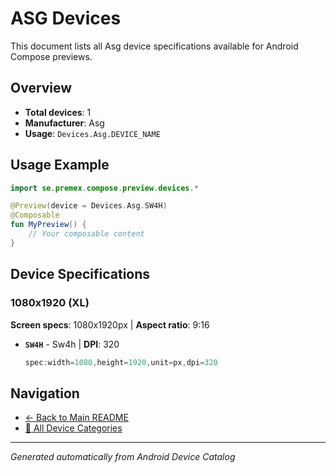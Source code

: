 # ASG Devices

This document lists all Asg device specifications available for Android Compose previews.

## Overview

- **Total devices**: 1
- **Manufacturer**: Asg
- **Usage**: `Devices.Asg.DEVICE_NAME`

## Usage Example

```kotlin
import se.premex.compose.preview.devices.*

@Preview(device = Devices.Asg.SW4H)
@Composable
fun MyPreview() {
    // Your composable content
}
```

## Device Specifications

### 1080x1920 (XL)

**Screen specs**: 1080x1920px | **Aspect ratio**: 9:16

- **`SW4H`** - Sw4h | **DPI**: 320
  ```kotlin
  spec:width=1080,height=1920,unit=px,dpi=320
  ```

## Navigation

- [← Back to Main README](../../README.md)
- [📱 All Device Categories](../README.md)

---
*Generated automatically from Android Device Catalog*
